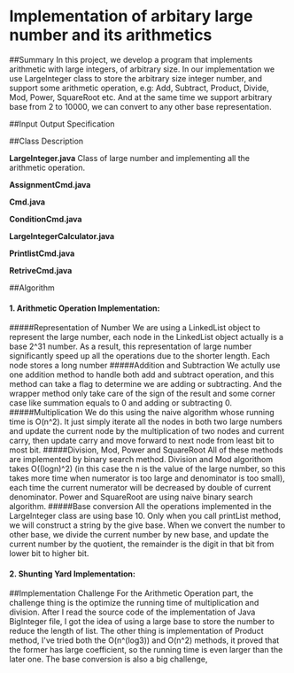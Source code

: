 # Implementation of arbitary large number and its arithmetics

##Summary
In this project, we develop a program that implements arithmetic with large integers, of arbitrary size. In our implementation we use LargeInteger class to store the arbitrary size integer number, and support some arithmetic operation, e.g: Add, Subtract, Product, Divide, Mod, Power, SquareRoot etc. And at the same time we support arbitrary base from 2 to 10000, we can convert to any other base representation.


##Input Output Specification


##Class Description

**LargeInteger.java**	 Class of large number and implementing all the arithmetic operation.

**AssignmentCmd.java** 

**Cmd.java**

**ConditionCmd.java**

**LargeIntegerCalculator.java**

**PrintlistCmd.java**

**RetriveCmd.java**

##Algorithm

#### 1.	Arithmetic Operation Implementation:	
#####Representation of Number
We are using a LinkedList object to represent the large number, each node in the LinkedList object actually is a base 2^31 number. As a result, this representation of large number significantly speed up all the operations due to the shorter length. Each node stores a long number
#####Addition and Subtraction
We actully use one addition method to handle both add and subtract operation, and this method can take a flag to determine we are adding or subtracting. And the wrapper method only take care of the sign of the result and some corner case like summation equals to 0 and adding or subtracting 0. 
#####Multiplication
We do this using the naive algorithm whose running time is O(n^2). It just simply iterate all the nodes in both two large numbers and update the current node by the multiplication of two nodes and current carry, then update carry and move forward to next node from least bit to most bit.
#####Division, Mod, Power and SquareRoot
All of these methods are implemented by binary search method. Division and Mod algorithom takes O((logn)^2) (in this case the n is the value of the large number, so this takes more time when numerator is too large and denominator is too small), each time the current numerator will be decreased by double of current denominator.  Power and SquareRoot are using naive binary search algorithm.
#####Base conversion
All the operations implemented in the LargeInteger class are using base 10. Only when you call printList method, we will construct a string by the give base. When we convert the number to other base, we divide the current number by new base, and update the current number by the quotient, the remainder is the digit in that bit from lower bit to higher bit.

#### 2.	Shunting Yard Implementation:

##Implementation Challenge
For the Arithmetic Operation part, the challenge thing is the optimize the running time of multiplication and division. After I read the source code of the implementation of Java BigInteger file, I got the idea of using a large base to store the number to reduce the length of list. The other thing is implementation of Product method, I've tried both the O(n^(log3)) and O(n^2) methods, it proved that the former has large coefficient, so the running time is even larger than the later one. The base conversion is also a big challenge, 
